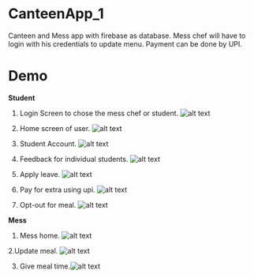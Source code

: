# CanteenApp_1
Canteen and Mess app with firebase as database. Mess chef will have to login with his credentials to update menu. Payment can be done by UPI. 


# Demo

**Student**

<!-- [![FVCproductions](https://github.com/Prakash-sa/CanteenApp_1/blob/master/Screenshot_2020-02-02-23-53-38-445_com.example.canteenapp.jpg)](http://fvcproductions.com) -->

1. Login Screen to chose the mess chef or student.
![alt text](https://github.com/Prakash-sa/CanteenApp_1/blob/master/Screenshot_2020-02-02-23-53-38-445_com.example.canteenapp.jpg)

2. Home screen of user.
![alt text](https://github.com/Prakash-sa/CanteenApp_1/blob/master/Screenshot_2020-02-04-19-04-56-665_com.example.canteenapp.jpg)

3. Student Account. 
![alt text](https://github.com/Prakash-sa/CanteenApp_1/blob/master/Screenshot_2020-02-02-23-54-26-342_com.example.canteenapp.jpg)

4. Feedback for individual students.
![alt text](https://github.com/Prakash-sa/CanteenApp_1/blob/master/Screenshot_2020-02-02-23-54-33-800_com.example.canteenapp.jpg)

5. Apply leave. 
![alt text](https://github.com/Prakash-sa/CanteenApp_1/blob/master/Screenshot_2020-02-04-19-05-51-905_com.example.canteenapp.jpg)

6. Pay for extra using upi. 
![alt text](https://github.com/Prakash-sa/CanteenApp_1/blob/master/Screenshot_2020-02-04-19-05-14-206_com.example.canteenapp.jpg)

7. Opt-out for meal.
![alt text](https://github.com/Prakash-sa/CanteenApp_1/blob/master/Screenshot_2020-02-04-19-05-10-266_com.example.canteenapp.jpg)


**Mess**

1. Mess home.
![alt text](https://github.com/Prakash-sa/CanteenApp_1/blob/master/Screenshot_2020-02-04-19-06-05-933_com.example.canteenapp.jpg)

2.Update meal.
![alt text](https://github.com/Prakash-sa/CanteenApp_1/blob/master/Screenshot_2020-02-02-23-54-04-817_com.example.canteenapp.jpg)

3. Give meal time.![alt text](https://github.com/Prakash-sa/CanteenApp_1/blob/master/Screenshot_2020-02-04-19-06-31-629_com.example.canteenapp.jpg)

